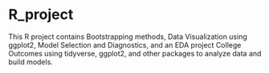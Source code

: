 # R_project
This R project contains Bootstrapping methods, Data Visualization using ggplot2, Model Selection and Diagnostics, and an EDA project College Outcomes using tidyverse, ggplot2, and other packages to analyze data and build models.
